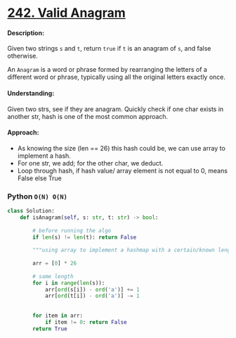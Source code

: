 # [242. Valid Anagram](https://leetcode.com/problems/valid-anagram/)

#### Description:

Given two strings `s` and `t`, return `true` if `t` is an anagram of `s`, and false otherwise.

An `Anagram` is a word or phrase formed by rearranging the letters of a different word or phrase, typically using all the original letters exactly once.

#### Understanding:

Given two strs, see if they are anagram. Quickly check if one char exists in another str, hash is one of the most common approach.

#### Approach:

- As knowing the size (len == 26) this hash could be, we can use array to implement a hash.
- For one str, we add; for the other char, we deduct.
- Loop through hash, if hash value/ array element is not equal to 0, means False else True


### Python `O(N) O(N)`
```python
class Solution:
    def isAnagram(self, s: str, t: str) -> bool:
        
        # before running the algo
        if len(s) != len(t): return False
        
        """using array to implement a hashmap with a certain/known length"""
        
        arr = [0] * 26
        
        # same length
        for i in range(len(s)):
            arr[ord(s[i]) - ord('a')] += 1
            arr[ord(t[i]) - ord('a')] -= 1
            
            
        for item in arr:
            if item != 0: return False
        return True
        
```